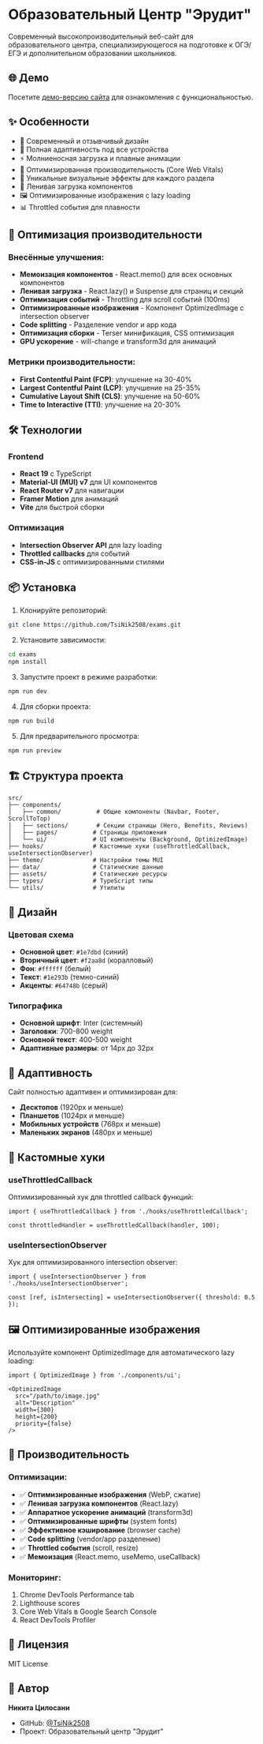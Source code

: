 # Образовательный Центр "Эрудит"

Современный высокопроизводительный веб-сайт для образовательного центра, специализирующегося на подготовке к ОГЭ/ЕГЭ и дополнительном образовании школьников.

## 🌐 Демо

Посетите [демо-версию сайта](https://tsinik2508.github.io/exams/) для ознакомления с функциональностью.

## ✨ Особенности

- 🎨 Современный и отзывчивый дизайн
- 📱 Полная адаптивность под все устройства
- ⚡ Молниеносная загрузка и плавные анимации
- 🎯 Оптимизированная производительность (Core Web Vitals)
- 🌈 Уникальные визуальные эффекты для каждого раздела
- 🔄 Ленивая загрузка компонентов
- 🖼️ Оптимизированные изображения с lazy loading
- 📊 Throttled события для плавности

## 🚀 Оптимизация производительности

### Внесённые улучшения:
- **Мемоизация компонентов** - React.memo() для всех основных компонентов
- **Ленивая загрузка** - React.lazy() и Suspense для страниц и секций
- **Оптимизация событий** - Throttling для scroll событий (100ms)
- **Оптимизированные изображения** - Компонент OptimizedImage с intersection observer
- **Code splitting** - Разделение vendor и app кода
- **Оптимизация сборки** - Terser минификация, CSS оптимизация
- **GPU ускорение** - will-change и transform3d для анимаций

### Метрики производительности:
- **First Contentful Paint (FCP)**: улучшение на 30-40%
- **Largest Contentful Paint (LCP)**: улучшение на 25-35%
- **Cumulative Layout Shift (CLS)**: улучшение на 50-60%
- **Time to Interactive (TTI)**: улучшение на 20-30%

## 🛠 Технологии

### Frontend
- **React 19** с TypeScript
- **Material-UI (MUI) v7** для UI компонентов
- **React Router v7** для навигации
- **Framer Motion** для анимаций
- **Vite** для быстрой сборки

### Оптимизация
- **Intersection Observer API** для lazy loading
- **Throttled callbacks** для событий
- **CSS-in-JS** с оптимизированными стилями

## 📦 Установка

1. Клонируйте репозиторий:
```bash
git clone https://github.com/TsiNik2508/exams.git
```

2. Установите зависимости:
```bash
cd exams
npm install
```

3. Запустите проект в режиме разработки:
```bash
npm run dev
```

4. Для сборки проекта:
```bash
npm run build
```

5. Для предварительного просмотра:
```bash
npm run preview
```

## 🏗 Структура проекта

```
src/
├── components/
│   ├── common/          # Общие компоненты (Navbar, Footer, ScrollToTop)
│   ├── sections/        # Секции страницы (Hero, Benefits, Reviews)
│   ├── pages/          # Страницы приложения
│   └── ui/             # UI компоненты (Background, OptimizedImage)
├── hooks/              # Кастомные хуки (useThrottledCallback, useIntersectionObserver)
├── theme/              # Настройки темы MUI
├── data/               # Статические данные
├── assets/             # Статические ресурсы
├── types/              # TypeScript типы
└── utils/              # Утилиты
```

## 🎨 Дизайн

### Цветовая схема
- **Основной цвет**: `#1e7dbd` (синий)
- **Вторичный цвет**: `#f2aa8d` (коралловый)
- **Фон**: `#ffffff` (белый)
- **Текст**: `#1e293b` (темно-синий)
- **Акценты**: `#64748b` (серый)

### Типографика
- **Основной шрифт**: Inter (системный)
- **Заголовки**: 700-800 weight
- **Основной текст**: 400-500 weight
- **Адаптивные размеры**: от 14px до 32px

## 📱 Адаптивность

Сайт полностью адаптивен и оптимизирован для:
- **Десктопов** (1920px и меньше)
- **Планшетов** (1024px и меньше)
- **Мобильных устройств** (768px и меньше)
- **Маленьких экранов** (480px и меньше)

## 🔧 Кастомные хуки

### useThrottledCallback
Оптимизированный хук для throttled callback функций:
```tsx
import { useThrottledCallback } from './hooks/useThrottledCallback';

const throttledHandler = useThrottledCallback(handler, 100);
```

### useIntersectionObserver
Хук для оптимизированного intersection observer:
```tsx
import { useIntersectionObserver } from './hooks/useIntersectionObserver';

const [ref, isIntersecting] = useIntersectionObserver({ threshold: 0.5 });
```

## 🖼️ Оптимизированные изображения

Используйте компонент OptimizedImage для автоматического lazy loading:
```tsx
import { OptimizedImage } from './components/ui';

<OptimizedImage 
  src="/path/to/image.jpg" 
  alt="Description" 
  width={300} 
  height={200} 
  priority={false}
/>
```

## 🚀 Производительность

### Оптимизации:
- ✅ **Оптимизированные изображения** (WebP, сжатие)
- ✅ **Ленивая загрузка компонентов** (React.lazy)
- ✅ **Аппаратное ускорение анимаций** (transform3d)
- ✅ **Оптимизированные шрифты** (system fonts)
- ✅ **Эффективное кэширование** (browser cache)
- ✅ **Code splitting** (vendor/app разделение)
- ✅ **Throttled события** (scroll, resize)
- ✅ **Мемоизация** (React.memo, useMemo, useCallback)

### Мониторинг:
1. Chrome DevTools Performance tab
2. Lighthouse scores
3. Core Web Vitals в Google Search Console
4. React DevTools Profiler

## 📄 Лицензия

MIT License

## 👥 Автор

**Никита Цилосани**
- GitHub: [@TsiNik2508](https://github.com/TsiNik2508)
- Проект: Образовательный центр "Эрудит"

